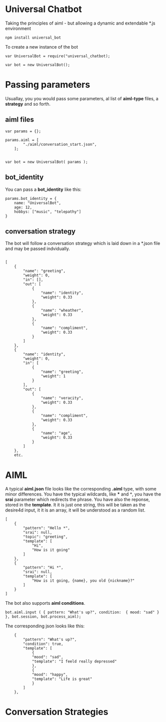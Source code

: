 # Universal Chatbot

Taking the principles of aiml - but allowing a dynamic and extendable *.js environment



```
npm install universal_bot
```


To create a new instance of the bot


```
var UniversalBot = require("universal_chatbot);

var bot = new UniversalBot();
```

# Passing parameters

Usuallay, you you would pass some parameters, al list of **aiml-type** files, a **strategy** and so forth.

## aiml files

```
var params = {};

params.aiml = [
        "./aiml/conversation_start.json",
    ];


var bot = new UniversalBot( params );
```

## bot_identity

You can pass a **bot_identity** like this:


```
params.bot_identity = {
    name: "UniversalBot",
    age: 12,   
    hobbys: ["music", "telepathy"]
}
```



## conversation strategy

The bot will follow a conversation strategy which is laid down in a *.json file and may be passed indvidually.


```

[
    {
        "name": "greeting",
        "weight": 0,
        "in": [],
        "out": [
            {
                "name": "identity",
                "weight": 0.33
            },
            {
                "name": "wheather",
                "weight": 0.33
            },
            {
                "name": "compliment",
                "weight": 0.33
            }
        ]
    },
    {
        "name": "identity",
        "weight": 0,
        "in": [
            {
                "name": "greeting",
                "weight": 1
            }
        ],
        "out": [
            {
                "name": "veracity",
                "weight": 0.33
            },
            {
                "name": "compliment",
                "weight": 0.33
            },
            {
                "name": "age",
                "weight": 0.33
            }
        ]
    },
    etc.

```






# AIML 

A typical **aiml.json** file looks like the corresponding **.aiml**  type, with some minor differences.
You have the typical wildcards, like **\*** and **^**, you have the **srai** parameter which redirects the phrase.
You have also the reponse, stored in the **template**. It it is just one string, this will be taken as the desire4d input, it it is an array, it will be understood as a random list.


```
[
    {
        "pattern": "Hello *",
        "srai": null,
        "topic": "greeting",
        "template": [
            "Hi",
            "How is it going"
        ]
    },
    {
        "pattern": "Hi *",
        "srai": null,
        "template": [
            "How is it going, {name}, you old {nickname}?"
        ]
    }
]
```

The bot also supports **aiml conditions**.  


```
bot.aiml.input ( { pattern: "What's up?", condition:  { mood: "sad" }  }, bot.session, bot.process_aiml);
```

The corresponding json looks like this:

```
    {
        "pattern": "What's up?",
        "condition": true,
        "template": [
            {
            "mood": "sad",
            "template": "I feeld really depressed"    
            },
            {
            "mood": "happy",
            "template": "Life is great"
            }
        ]
    },
```



# Conversation Strategies